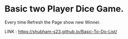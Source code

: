 # Basic two Player Dice Game.

Every time Refresh the Page show new Winner.

LINK : https://shubham-s23.github.io/Basic-To-Do-List/
